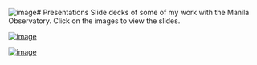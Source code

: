 ![image](https://github.com/user-attachments/assets/2d4a805f-1b9e-4adc-b2b0-6558c50b279f)# Presentations
Slide decks of some of my work with the Manila Observatory. Click on the images to view the slides.

[![image](https://github.com/user-attachments/assets/3499024d-69f6-4251-8a16-afd75dcfb8db)](https://github.com/tropicalmentat/presentations/blob/main/SUMMARY%20RESEARCH%20PRESENTATION.pdf)

[![image](https://github.com/user-attachments/assets/fc32ed96-5f08-4846-a21e-7793e55618c7)](https://github.com/tropicalmentat/presentations/blob/main/PYCON_2017_LIGHTNING_TALK.pdf)

